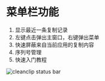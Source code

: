# 菜单栏功能

1. 显示最近一条复制记录
2. 左键点击弹出主窗口，右键弹出菜单
3. 快速屏蔽来自当前应用的复制内容
4. 序列号管理
5. 快速入门教程

![cleanclip status bar](/images/statusbar_marked.png)